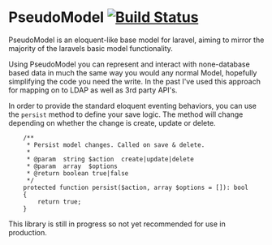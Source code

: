 # PseudoModel [![Build Status](https://travis-ci.org/thybag/PseudoModel.svg?branch=master)](https://travis-ci.org/thybag/PseudoModel)

PseudoModel is an eloquent-like base model for laravel, aiming to mirror the majority of the laravels basic model functionality. 

Using PseudoModel you can represent and interact with none-database based data in much the same way you would any normal Model, hopefully simplifying the code you need the write. In the past I've used this approach for mapping on to LDAP as well as 3rd party API's.

In order to provide the standard eloquent eventing behaviors, you can use the `persist` method to define your save logic. The method will change depending on whether the change is create, update or delete.


```
    /**
     * Persist model changes. Called on save & delete.
     *
     * @param  string $action  create|update|delete
     * @param  array  $options
     * @return boolean true|false
     */
    protected function persist($action, array $options = []): bool
    {
        return true;
    }

```

This library is still in progress so not yet recommended for use in production.
